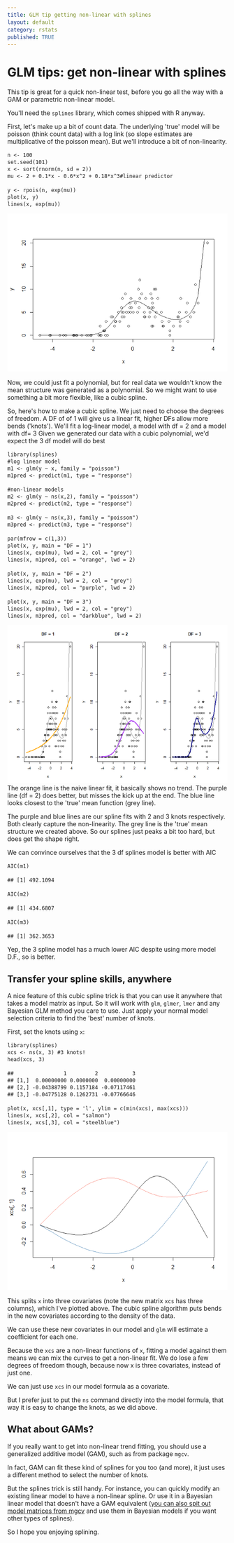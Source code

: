 ```yaml
---
title: GLM tip getting non-linear with splines
layout: default
category: rstats
published: TRUE
---
```


GLM tips: get non-linear with splines
=====================================

This tip is great for a quick non-linear test, before you go all the way
with a GAM or parametric non-linear model.

You'll need the `splines` library, which comes shipped with R anyway.

First, let's make up a bit of count data. The underlying 'true' model
will be poisson (think count data) with a log link (so slope estimates
are multiplicative of the poisson mean). But we'll introduce a bit of
non-linearity.

    n <- 100
    set.seed(101)
    x <- sort(rnorm(n, sd = 2))
    mu <- 2 + 0.1*x - 0.6*x^2 + 0.18*x^3#linear predictor

    y <- rpois(n, exp(mu))
    plot(x, y)
    lines(x, exp(mu))

![](/images/glm-tip-non-linear-splines/figure-markdown_strict/unnamed-chunk-1-1.png)

Now, we could just fit a polynomial, but for real data we wouldn't know
the mean structure was generated as a polynomial. So we might want to
use something a bit more flexible, like a cubic spline.

So, here's how to make a cubic spline. We just need to choose the
degrees of freedom. A DF of of 1 will give us a linear fit, higher DFs
allow more bends ('knots'). We'll fit a log-linear model, a model with
df = 2 and a model with df= 3 Given we generated our data with a cubic
polynomial, we'd expect the 3 df model will do best

    library(splines)
    #log linear model
    m1 <- glm(y ~ x, family = "poisson")
    m1pred <- predict(m1, type = "response")

    #non-linear models
    m2 <- glm(y ~ ns(x,2), family = "poisson")
    m2pred <- predict(m2, type = "response")

    m3 <- glm(y ~ ns(x,3), family = "poisson")
    m3pred <- predict(m3, type = "response")

    par(mfrow = c(1,3))
    plot(x, y, main = "DF = 1")
    lines(x, exp(mu), lwd = 2, col = "grey")
    lines(x, m1pred, col = "orange", lwd = 2)

    plot(x, y, main = "DF = 2")
    lines(x, exp(mu), lwd = 2, col = "grey")
    lines(x, m2pred, col = "purple", lwd = 2)

    plot(x, y, main = "DF = 3")
    lines(x, exp(mu), lwd = 2, col = "grey")
    lines(x, m3pred, col = "darkblue", lwd = 2)

![](/images/glm-tip-non-linear-splines/figure-markdown_strict/unnamed-chunk-2-1.png)
The orange line is the naive linear fit, it basically shows no trend.
The purple line (df = 2) does better, but misses the kick up at the end.
The blue line looks closest to the 'true' mean function (grey line).

The purple and blue lines are our spline fits with 2 and 3 knots
respectively. Both clearly capture the non-linearity. The grey line is
the 'true' mean structure we created above. So our splines just peaks a
bit too hard, but does get the shape right.

We can convince ourselves that the 3 df splines model is better with AIC

    AIC(m1)

    ## [1] 492.1094

    AIC(m2)

    ## [1] 434.6807

    AIC(m3)

    ## [1] 362.3653

Yep, the 3 spline model has a much lower AIC despite using more model
D.F., so is better.

Transfer your spline skills, anywhere
-------------------------------------

A nice feature of this cubic spline trick is that you can use it
anywhere that takes a model matrix as input. So it will work with `glm`,
`glmer`, `lmer` and any Bayesian GLM method you care to use. Just apply
your normal model selection criteria to find the 'best' number of knots.

First, set the knots using `x`:

    library(splines)
    xcs <- ns(x, 3) #3 knots!
    head(xcs, 3)

    ##                1         2           3
    ## [1,]  0.00000000 0.0000000  0.00000000
    ## [2,] -0.04388799 0.1157184 -0.07117461
    ## [3,] -0.04775128 0.1262731 -0.07766646

    plot(x, xcs[,1], type = 'l', ylim = c(min(xcs), max(xcs)))
    lines(x, xcs[,2], col = "salmon")
    lines(x, xcs[,3], col = "steelblue")

![](/images/glm-tip-non-linear-splines/figure-markdown_strict/unnamed-chunk-4-1.png)

This splits `x` into three covariates (note the new matrix `xcs` has
three columns), which I've plotted above. The cubic spline algorithm
puts bends in the new covariates according to the density of the data.

We can use these new covariates in our model and `glm` will estimate a
coefficient for each one.

Because the `xcs` are a non-linear functions of `x`, fitting a model
against them means we can mix the curves to get a non-linear fit. We do
lose a few degrees of freedom though, because now x is three covariates,
instead of just one.

We can just use `xcs` in our model formula as a covariate.

But I prefer just to put the `ns` command directly into the model
formula, that way it is easy to change the knots, as we did above.

What about GAMs?
----------------

If you really want to get into non-linear trend fitting, you should use
a generalized additive model (GAM), such as from package `mgcv`.

In fact, GAM can fit these kind of splines for you too (and more), it
just uses a different method to select the number of knots.

But the splines trick is still handy. For instance, you can quickly
modify an existing linear model to have a non-linear spline. Or use it
in a Bayesian linear model that doesn't have a GAM equivalent ([you can
also spit out model matrices from
mgcv](https://www.jstatsoft.org/article/view/v075i07) and use them in
Bayesian models if you want other types of splines).

So I hope you enjoying splining.
